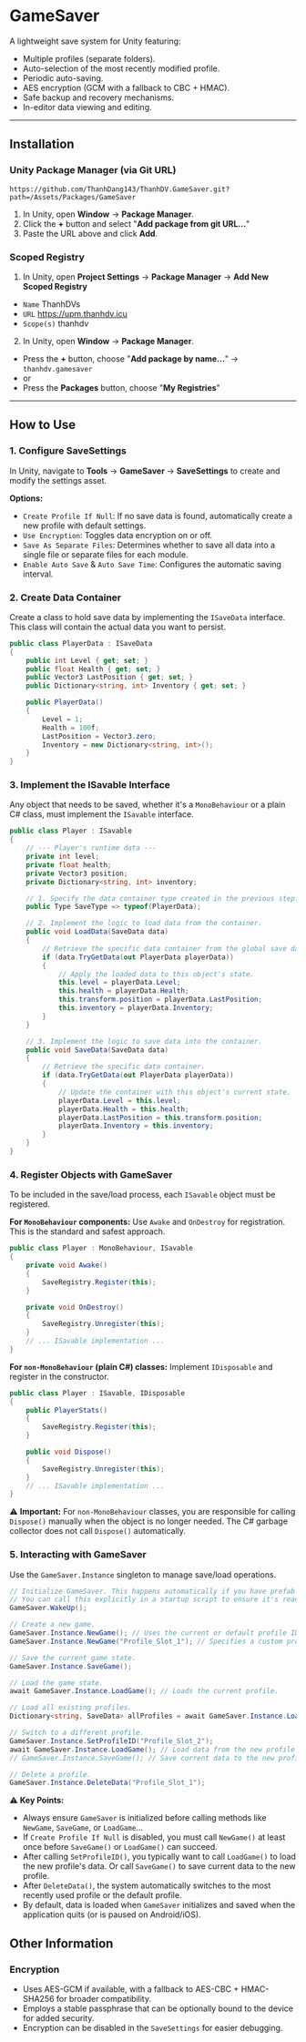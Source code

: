 # GameSaver

A lightweight save system for Unity featuring:
- Multiple profiles (separate folders).
- Auto-selection of the most recently modified profile.
- Periodic auto-saving.
- AES encryption (GCM with a fallback to CBC + HMAC).
- Safe backup and recovery mechanisms.
- In-editor data viewing and editing.

---

## Installation
### Unity Package Manager (via Git URL)
```
https://github.com/ThanhDang143/ThanhDV.GameSaver.git?path=/Assets/Packages/GameSaver
```

1. In Unity, open **Window** → **Package Manager**.
2. Click the **+** button and select "**Add package from git URL...**"
3. Paste the URL above and click **Add**.

### Scoped Registry

1. In Unity, open **Project Settings** → **Package Manager** → **Add New Scoped Registry**
- ``Name`` ThanhDVs
- ``URL`` https://upm.thanhdv.icu
- ``Scope(s)`` thanhdv

2. In Unity, open **Window** → **Package Manager**.
- Press the **+** button, choose "**Add package by name...**" → ``thanhdv.gamesaver``
- or
- Press the **Packages** button, choose "**My Registries**"

---

## How to Use

### 1. Configure SaveSettings
In Unity, navigate to **Tools** → **GameSaver** → **SaveSettings** to create and modify the settings asset.

**Options:**
- `Create Profile If Null`: If no save data is found, automatically create a new profile with default settings.
- `Use Encryption`: Toggles data encryption on or off.
- `Save As Separate Files`: Determines whether to save all data into a single file or separate files for each module.
- `Enable Auto Save` & `Auto Save Time`: Configures the automatic saving interval.

### 2. Create Data Container
Create a class to hold save data by implementing the `ISaveData` interface. This class will contain the actual data you want to persist.

```csharp
public class PlayerData : ISaveData
{
    public int Level { get; set; }
    public float Health { get; set; }
    public Vector3 LastPosition { get; set; }
    public Dictionary<string, int> Inventory { get; set; }

    public PlayerData()
    {
        Level = 1;
        Health = 100f;
        LastPosition = Vector3.zero;
        Inventory = new Dictionary<string, int>();
    }
}
```

### 3. Implement the ISavable Interface
Any object that needs to be saved, whether it's a `MonoBehaviour` or a plain C# class, must implement the `ISavable` interface.

```csharp
public class Player : ISavable
{
    // --- Player's runtime data ---
    private int level;
    private float health;
    private Vector3 position;
    private Dictionary<string, int> inventory;

    // 1. Specify the data container type created in the previous step.
    public Type SaveType => typeof(PlayerData);

    // 2. Implement the logic to load data from the container.
    public void LoadData(SaveData data)
    {
        // Retrieve the specific data container from the global save data.
        if (data.TryGetData(out PlayerData playerData))
        {
            // Apply the loaded data to this object's state.
            this.level = playerData.Level;
            this.health = playerData.Health;
            this.transform.position = playerData.LastPosition;
            this.inventory = playerData.Inventory;
        }
    }

    // 3. Implement the logic to save data into the container.
    public void SaveData(SaveData data)
    {
        // Retrieve the specific data container.
        if (data.TryGetData(out PlayerData playerData))
        {
            // Update the container with this object's current state.
            playerData.Level = this.level;
            playerData.Health = this.health;
            playerData.LastPosition = this.transform.position;
            playerData.Inventory = this.inventory;
        }
    }
}
```

### 4. Register Objects with GameSaver
To be included in the save/load process, each `ISavable` object must be registered.

**For `MonoBehaviour` components:**
Use `Awake` and `OnDestroy` for registration. This is the standard and safest approach.
```csharp
public class Player : MonoBehaviour, ISavable
{
    private void Awake()
    {
        SaveRegistry.Register(this);
    }

    private void OnDestroy()
    {
        SaveRegistry.Unregister(this);
    }
    // ... ISavable implementation ...
}
```

**For `non-MonoBehaviour` (plain C#) classes:**
Implement `IDisposable` and register in the constructor.
```csharp
public class Player : ISavable, IDisposable
{
    public PlayerStats()
    {
        SaveRegistry.Register(this);
    }

    public void Dispose()
    {
        SaveRegistry.Unregister(this);
    }
    // ... ISavable implementation ...
}
```
⚠️ **Important:** For `non-MonoBehaviour` classes, you are responsible for calling `Dispose()` manually when the object is no longer needed. The C# garbage collector does not call `Dispose()` automatically.

### 5. Interacting with GameSaver
Use the `GameSaver.Instance` singleton to manage save/load operations.

```csharp
// Initialize GameSaver. This happens automatically if you have prefab GameSaver in scene.
// You can call this explicitly in a startup script to ensure it's ready.
GameSaver.WakeUp();

// Create a new game.
GameSaver.Instance.NewGame(); // Uses the current or default profile ID.
GameSaver.Instance.NewGame("Profile_Slot_1"); // Specifies a custom profile ID.

// Save the current game state.
GameSaver.Instance.SaveGame();

// Load the game state.
await GameSaver.Instance.LoadGame(); // Loads the current profile.

// Load all existing profiles.
Dictionary<string, SaveData> allProfiles = await GameSaver.Instance.LoadAllProfile();

// Switch to a different profile.
GameSaver.Instance.SetProfileID("Profile_Slot_2");
await GameSaver.Instance.LoadGame(); // Load data from the new profile's data.
// GameSaver.Instance.SaveGame(); // Save current data to the new profile.

// Delete a profile.
GameSaver.Instance.DeleteData("Profile_Slot_1");
```
⚠️ **Key Points:**
- Always ensure `GameSaver` is initialized before calling methods like `NewGame`, `SaveGame`, or `LoadGame`...
- If `Create Profile If Null` is disabled, you must call `NewGame()` at least once before `SaveGame()` or `LoadGame()` can succeed.
- After calling `SetProfileID()`, you typically want to call `LoadGame()` to load the new profile's data. Or call `SaveGame()` to save current data to the new profile.
- After `DeleteData()`, the system automatically switches to the most recently used profile or the default profile.
- By default, data is loaded when `GameSaver` initializes and saved when the application quits (or is paused on Android/iOS).

## Other Information
### Encryption

- Uses AES-GCM if available, with a fallback to AES-CBC + HMAC-SHA256 for broader compatibility.
- Employs a stable passphrase that can be optionally bound to the device for added security.
- Encryption can be disabled in the `SaveSettings` for easier debugging.